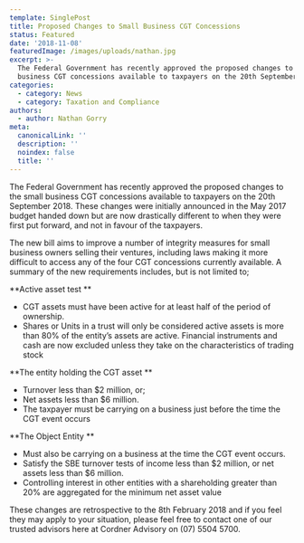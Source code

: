 ```yaml
---
template: SinglePost
title: Proposed Changes to Small Business CGT Concessions
status: Featured
date: '2018-11-08'
featuredImage: /images/uploads/nathan.jpg
excerpt: >-
  The Federal Government has recently approved the proposed changes to the small
  business CGT concessions available to taxpayers on the 20th September 2018. 
categories:
  - category: News
  - category: Taxation and Compliance
authors:
  - author: Nathan Gorry
meta:
  canonicalLink: ''
  description: ''
  noindex: false
  title: ''
---
```

The Federal Government has recently approved the proposed changes to the small business CGT concessions available to taxpayers on the 20th September 2018. These changes were initially announced in the May 2017 budget handed down but are now drastically different to when they were first put forward, and not in favour of the taxpayers.

The new bill aims to improve a number of integrity measures for small business owners selling their ventures, including laws making it more difficult to access any of the four CGT concessions currently available. A summary of the new requirements includes, but is not limited to;

**Active asset test
**

* CGT assets must have been active for at least half of the period of ownership.
* Shares or Units in a trust will only be considered active assets is more than 80% of the entity’s assets are active. Financial instruments and cash are now excluded unless they take on the characteristics of trading stock

**The entity holding the CGT asset
**

* Turnover less than $2 million, or;
* Net assets less than $6 million.
* The taxpayer must be carrying on a business just before the time the CGT event occurs

**The Object Entity
**

* Must also be carrying on a business at the time the CGT event occurs.
* Satisfy the SBE turnover tests of income less than $2 million, or net assets less than $6 million.
* Controlling interest in other entities with a shareholding greater than 20% are aggregated for the minimum net asset value

These changes are retrospective to  the 8th February 2018 and if you feel they may apply to your situation, please feel free to contact one of our trusted advisors here at Cordner Advisory on (07) 5504 5700.
